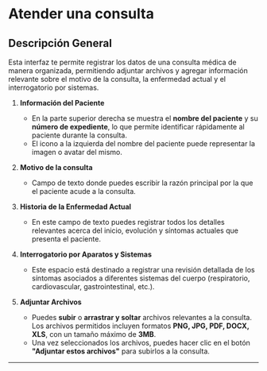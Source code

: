 # **Atender una consulta**

## Descripción General
Esta interfaz te permite registrar los datos de una consulta médica de manera organizada, permitiendo adjuntar archivos y agregar información relevante sobre el motivo de la consulta, la enfermedad actual y el interrogatorio por sistemas.

1. **Información del Paciente**
   - En la parte superior derecha se muestra el **nombre del paciente** y su **número de expediente**, lo que permite identificar rápidamente al paciente durante la consulta.
   - El icono a la izquierda del nombre del paciente puede representar la imagen o avatar del mismo.

2. **Motivo de la consulta**
   - Campo de texto donde puedes escribir la razón principal por la que el paciente acude a la consulta.

3. **Historia de la Enfermedad Actual**
   - En este campo de texto puedes registrar todos los detalles relevantes acerca del inicio, evolución y síntomas actuales que presenta el paciente.

4. **Interrogatorio por Aparatos y Sistemas**
   - Este espacio está destinado a registrar una revisión detallada de los síntomas asociados a diferentes sistemas del cuerpo (respiratorio, cardiovascular, gastrointestinal, etc.).

5. **Adjuntar Archivos**
   - Puedes **subir** o **arrastrar y soltar** archivos relevantes a la consulta. Los archivos permitidos incluyen formatos **PNG, JPG, PDF, DOCX, XLS**, con un tamaño máximo de **3MB**.
   - Una vez seleccionados los archivos, puedes hacer clic en el botón **"Adjuntar estos archivos"** para subirlos a la consulta.

---


